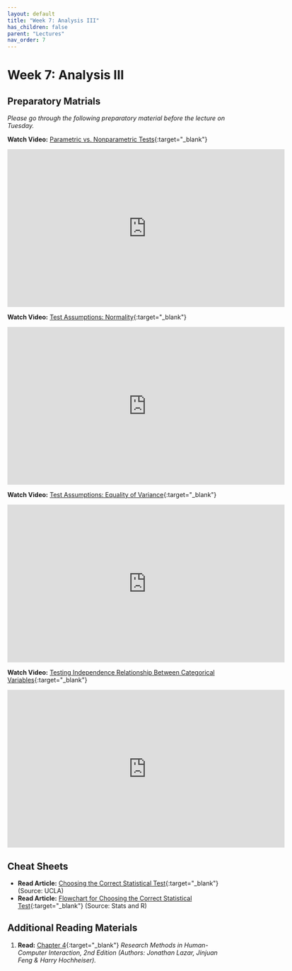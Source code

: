 ```yaml
---
layout: default
title: "Week 7: Analysis III"
has_children: false
parent: "Lectures"
nav_order: 7
---
```


# Week 7: Analysis III

## Preparatory Matrials

_Please go through the following preparatory material before the lecture on Tuesday._

**Watch Video:** [Parametric vs. Nonparametric Tests](https://youtu.be/ftnOBcXtBEQ?si=AAM9o2-J-7L1Lhud){:target="\_blank"}

<iframe width="627" height="357" src="https://www.youtube.com/embed/ftnOBcXtBEQ?si=AAM9o2-J-7L1Lhud" title="Parametric vs. Nonparametric Tests | DATAtab" frameborder="0" allow="accelerometer; autoplay; clipboard-write; encrypted-media; gyroscope; picture-in-picture; web-share" allowfullscreen></iframe>

**Watch Video:** [Test Assumptions: Normality](https://youtu.be/AVketBmpUTE?si=zP_ZJQkWd1tMUlJB){:target="\_blank"}

<iframe width="627" height="357" src="https://www.youtube.com/embed/AVketBmpUTE?si=zP_ZJQkWd1tMUlJB" title="Test Assumptions: Normality | DATAtab" frameborder="0" allow="accelerometer; autoplay; clipboard-write; encrypted-media; gyroscope; picture-in-picture; web-share" allowfullscreen></iframe>

**Watch Video:** [Test Assumptions: Equality of Variance](https://youtu.be/x51GDTiPIfI?si=AVIKLzYgpdXp7vyd){:target="\_blank"}

<iframe width="627" height="357" src="https://www.youtube.com/embed/x51GDTiPIfI?si=AVIKLzYgpdXp7vyd" title="Test Assumptions: Equality of Variance | DATAtab" frameborder="0" allow="accelerometer; autoplay; clipboard-write; encrypted-media; gyroscope; picture-in-picture; web-share" allowfullscreen></iframe>

**Watch Video:** [Testing Independence Relationship Between Categorical Variables](https://youtu.be/rpKzq64GA9Y?si=fBLzJa9rVVI1duGf){:target="\_blank"}

<iframe width="627" height="357" src="https://www.youtube.com/embed/rpKzq64GA9Y?si=fBLzJa9rVVI1duGf" title="Testing Independence Relationship Between Categorical Variables | DATAtab" frameborder="0" allow="accelerometer; autoplay; clipboard-write; encrypted-media; gyroscope; picture-in-picture; web-share" allowfullscreen></iframe>

## Cheat Sheets

-   **Read Article:** [Choosing the Correct Statistical Test](https://stats.oarc.ucla.edu/other/mult-pkg/whatstat/){:target="\_blank"} (Source: UCLA)
-   **Read Article:** [Flowchart for Choosing the Correct Statistical Test](https://statsandr.com/blog/what-statistical-test-should-i-do/){:target="\_blank"} (Source: Stats and R)

## Additional Reading Materials

1.  **Read:** [Chapter 4](https://brightspace.tudelft.nl/content/enforced/596488-IOB6-E8+2023+3/HCI-Book/Chapter-4---Statistical-analy_2017_Research-Methods-in-Human-Computer-Intera.pdf?isCourseFile=true&ou=596488){:target="\_blank"} _Research Methods in Human-Computer Interaction, 2nd Edition (Authors: Jonathan Lazar, Jinjuan Feng & Harry Hochheiser)._